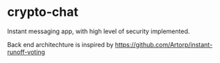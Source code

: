 # crypto-chat
Instant messaging app, with high level of security implemented.

Back end architechture is inspired by https://github.com/Artorp/instant-runoff-voting
